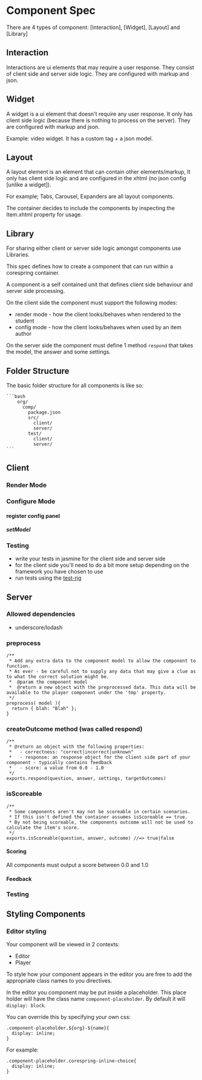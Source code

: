 # Component Spec

There are 4 types of component: [Interaction], [Widget], [Layout] and [Library]

## Interaction
Interactions are ui elements that may require a user response. They consist of client side and server side logic. They are configured with markup and json.

## Widget 

A widget is a ui element that doesn't require any user response. It only has client side logic (because there is nothing to process on the server). They are configured with markup and json. 

Example: video widget. It has a custom tag + a json model.

## Layout 

A layout element is an element that can contain other elements/markup, It only has client side logic and are configured in the xhtml (no json config [unlike a widget]).

For example; Tabs, Carousel, Expanders are all layout components.

The container decides to include the components by inspecting the Item.xhtml property for usage.

## Library

For sharing either client or server side logic amongst components use Libraries.

This spec defines how to create a component that can run within a corespring container.

A component is a self contained unit that defines client side behaviour and server side processing.

On the client side the component must support the following modes:
* render mode - how the client looks/behaves when rendered to the student
* config mode - how the client looks/behaves when used by an item author

On the server side the component must define 1 method `respond` that takes the model, the answer and some settings.

## Folder Structure

The basic folder structure for all components is like so:

    ```bash
        org/
          comp/
            package.json
            src/
              client/
              server/
            test/
              client/
              server/
    ```

## Client

### Render Mode

### Configure Mode

#### register config panel

##### setModel

### Testing

* write your tests in jasmine for the client side and server side
* for the client side you'll need to do a bit more setup depending on the framework you have chosen to use
* run tests using the [test-rig](test-rig)

## Server

### Allowed dependencies

* underscore/lodash


### preprocess


    /**
     * Add any extra data to the component model to allow the component to function.
     * As ever - be careful not to supply any data that may give a clue as to what the correct solution might be.
     *  @param the component model
     *  @return a new object with the preprocessed data. This data will be available to the player component under the 'tmp' property.
     */
    preprocess( model ){
      return { blah: "Blah" };
    }


### createOutcome method (was called respond)

    /**
     * @return an object with the following properties:
     *   - correctness: "correct|incorrect|unknown"
     *   - response: an response object for the client side part of your component - typically contains feedback
     *   - score: a value from 0.0 - 1.0
     */
    exports.respond(question, answer, settings, targetOutcomes)
    

### isScoreable
    
    /**
     * Some components aren't may not be scoreable in certain scenarios.
     * If this isn't defined the container assumes isScoreable == true.
     * By not being scoreable, the components outcome will not be used to calculate the item's score.
     */
    exports.isScoreable(question, answer, outcome) //=> true|false

#### Scoring

All components must output a score between 0.0 and 1.0


#### Feedback

### Testing

## Styling Components

### Editor styling

Your component will be viewed in 2 contexts: 
* Editor
* Player

To style how your component appears in the editor you are free to add the appropriate class names to you directives.

In the editor you component may be put inside a placeholder. This place holder will have the class name `component-placeholder`. By default it will `display: block`. 

You can override this by specifying your own css: 

    .component-placeholder.${org}-${name}{
      display: inline;
    }

For example: 

    .component-placeholder.corespring-inline-choice{
      display: inline;
    }



